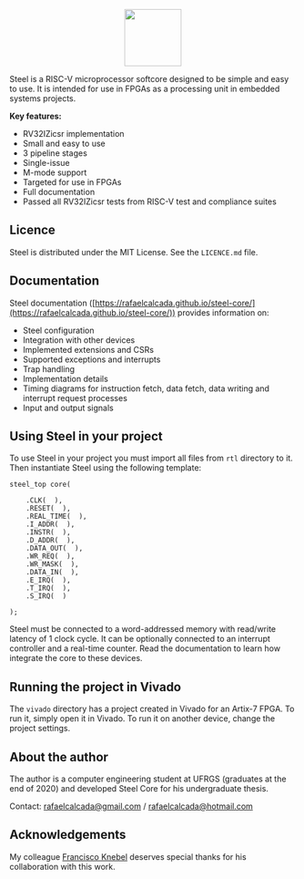 <p align="center">
  <img width="100" src="https://user-images.githubusercontent.com/22325319/85179004-38513880-b256-11ea-9a1a-4d204183bb13.png">
</p>
Steel is a RISC-V microprocessor softcore designed to be simple and easy to use. It is intended for use in FPGAs as a processing unit in embedded systems projects.
<p align="center"></p>

**Key features:**
* RV32IZicsr implementation
* Small and easy to use
* 3 pipeline stages
* Single-issue
* M-mode support
* Targeted for use in FPGAs
* Full documentation
* Passed all RV32IZicsr tests from RISC-V test and compliance suites

## Licence

Steel is distributed under the MIT License. See the `LICENCE.md` file.

## Documentation

Steel documentation ([https://rafaelcalcada.github.io/steel-core/](https://rafaelcalcada.github.io/steel-core/)) provides information on:
* Steel configuration
* Integration with other devices
* Implemented extensions and CSRs
* Supported exceptions and interrupts
* Trap handling
* Implementation details
* Timing diagrams for instruction fetch, data fetch, data writing and interrupt request processes
* Input and output signals

## Using Steel in your project

To use Steel in your project you must import all files from `rtl` directory to it. Then instantiate Steel using the following template:
```
steel_top core(

    .CLK(  ),
    .RESET(  ),        
    .REAL_TIME(  ),        
    .I_ADDR(  ),
    .INSTR(  ),        
    .D_ADDR(  ),
    .DATA_OUT(  ),
    .WR_REQ(  ),
    .WR_MASK(  ),
    .DATA_IN(  ),        
    .E_IRQ(  ),
    .T_IRQ(  ),
    .S_IRQ(  )

);
```
Steel must be connected to a word-addressed memory with read/write latency of 1 clock cycle. It can be optionally connected to an interrupt controller and a real-time counter. Read the documentation to learn how integrate the core to these devices.

## Running the project in Vivado

The `vivado` directory has a project created in Vivado for an Artix-7 FPGA. To run it, simply open it in Vivado. To run it on another device, change the project settings.

## About the author

The author is a computer engineering student at UFRGS (graduates at the end of 2020) and developed Steel Core for his undergraduate thesis.

Contact: rafaelcalcada@gmail.com / rafaelcalcada@hotmail.com

## Acknowledgements

My colleague [Francisco Knebel](https://github.com/FranciscoKnebel) deserves special thanks for his collaboration with this work.
